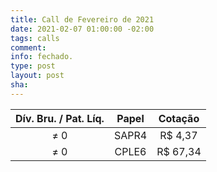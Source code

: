 ```yaml
---
title: Call de Fevereiro de 2021
date: 2021-02-07 01:00:00 -02:00
tags: calls
comment: 
info: fechado.
type: post
layout: post
sha: 
---
```


| **Dív. Bru. / Pat. Líq.** | **Papel** | **Cotação** |
|:-------------------------:|:---------:|:-----------:|
| ≠ 0                       | SAPR4     | R$ 4,37     |
| ≠ 0                       | CPLE6     | R$ 67,34     |
